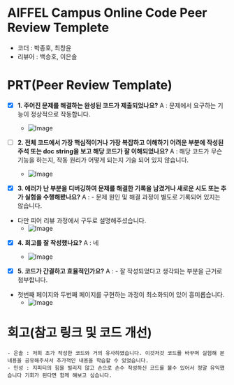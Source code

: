 # AIFFEL Campus Online Code Peer Review Templete
- 코더 : 박종호, 최창윤
- 리뷰어 : 백승호, 이은솔


# PRT(Peer Review Template)
- [x]  **1. 주어진 문제를 해결하는 완성된 코드가 제출되었나요?**
A : 문제에서 요구하는 기능이 정상적으로 작동합니다.
    - ![Image](https://github.com/snow-white2024/AIFFEL_choichangyoon/blob/master/Flutter/Quest03/%E1%84%89%E1%85%B3%E1%84%8F%E1%85%B3%E1%84%85%E1%85%B5%E1%86%AB%E1%84%89%E1%85%A3%E1%86%BA%202025-01-24%20%E1%84%8B%E1%85%A9%E1%84%92%E1%85%AE%205.12.24.png)
      
    
- [ ]  **2. 전체 코드에서 가장 핵심적이거나 가장 복잡하고 이해하기 어려운 부분에 작성된 
주석 또는 doc string을 보고 해당 코드가 잘 이해되었나요?**
A : 해당 코드가 무슨 기능을 하는지, 작동 원리가 어떻게 되는지 기술 되어 있지 않습니다.
   - ![Image](https://github.com/snow-white2024/AIFFEL_choichangyoon/blob/master/Flutter/Quest03/%E1%84%89%E1%85%B3%E1%84%8F%E1%85%B3%E1%84%85%E1%85%B5%E1%86%AB%E1%84%89%E1%85%A3%E1%86%BA%202025-01-24%20%E1%84%8B%E1%85%A9%E1%84%92%E1%85%AE%204.59.05.png)

        
- [x]  **3. 에러가 난 부분을 디버깅하여 문제를 해결한 기록을 남겼거나
새로운 시도 또는 추가 실험을 수행해봤나요?**
A : - 문제 원인 및 해결 과정이 별도로 기록되어 있지는 않습니다.
- 다만 피어 리뷰 과정에서 구두로 설명해주셨습니다.
   - ![Image](https://github.com/snow-white2024/AIFFEL_choichangyoon/blob/master/Flutter/Quest03/%E1%84%89%E1%85%B3%E1%84%8F%E1%85%B3%E1%84%85%E1%85%B5%E1%86%AB%E1%84%89%E1%85%A3%E1%86%BA%202025-01-24%20%E1%84%8B%E1%85%A9%E1%84%92%E1%85%AE%205.02.33.png)
    
        
- [x]  **4. 회고를 잘 작성했나요?**
A : 네
   - ![Image](https://github.com/snow-white2024/AIFFEL_choichangyoon/blob/master/Flutter/Quest03/%E1%84%89%E1%85%B3%E1%84%8F%E1%85%B3%E1%84%85%E1%85%B5%E1%86%AB%E1%84%89%E1%85%A3%E1%86%BA%202025-01-24%20%E1%84%8B%E1%85%A9%E1%84%92%E1%85%AE%205.01.25.png)
   
        
- [x]  **5. 코드가 간결하고 효율적인가요?**
A : - 잘 작성되었다고 생각되는 부분을 근거로 첨부합니다.
- 첫번째 페이지와 두번째 페이지를 구현하는 과정이 최소화되어 있어 흥미롭습니다.
    - ![Image](https://github.com/snow-white2024/AIFFEL_choichangyoon/blob/master/Flutter/Quest03/%E1%84%89%E1%85%B3%E1%84%8F%E1%85%B3%E1%84%85%E1%85%B5%E1%86%AB%E1%84%89%E1%85%A3%E1%86%BA%202025-01-24%20%E1%84%8B%E1%85%A9%E1%84%92%E1%85%AE%205.04.15.png)
    


# 회고(참고 링크 및 코드 개선)
```
- 은솔 : 저희 조가 작성한 코드와 거의 유사하였습니다. 이것저것 코드를 바꾸며 실험해 본 내용을 공유해주셔서 추가적인 내용을 학습할 수 있었습니다.    
- 민성 : 지피티의 힘을 빌리지 않고 손으로 손수 작성하신 코드를 볼수 있어서 정말 유익했습니다 기회가 된다면 함께 해보고 싶습니다.
```
